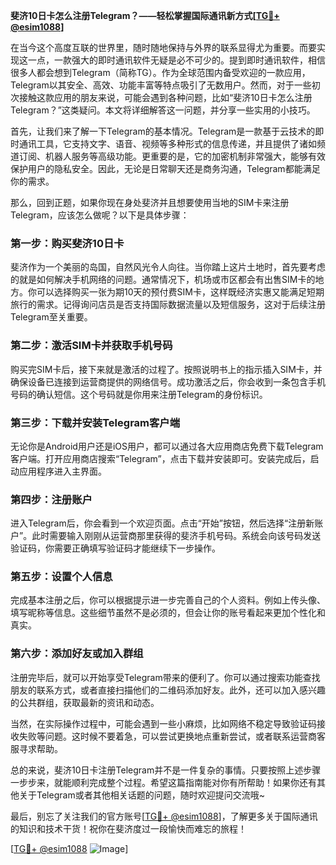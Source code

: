 **斐济10日卡怎么注册Telegram？——轻松掌握国际通讯新方式[[TG💪+ @esim1088](https://t.me/s/esim1088)]**

在当今这个高度互联的世界里，随时随地保持与外界的联系显得尤为重要。而要实现这一点，一款强大的即时通讯软件无疑是必不可少的。提到即时通讯软件，相信很多人都会想到Telegram（简称TG）。作为全球范围内备受欢迎的一款应用，Telegram以其安全、高效、功能丰富等特点吸引了无数用户。然而，对于一些初次接触这款应用的朋友来说，可能会遇到各种问题，比如“斐济10日卡怎么注册Telegram？”这类疑问。本文将详细解答这一问题，并分享一些实用的小技巧。

首先，让我们来了解一下Telegram的基本情况。Telegram是一款基于云技术的即时通讯工具，它支持文字、语音、视频等多种形式的信息传递，并且提供了诸如频道订阅、机器人服务等高级功能。更重要的是，它的加密机制非常强大，能够有效保护用户的隐私安全。因此，无论是日常聊天还是商务沟通，Telegram都能满足你的需求。

那么，回到正题，如果你现在身处斐济并且想要使用当地的SIM卡来注册Telegram，应该怎么做呢？以下是具体步骤：

### 第一步：购买斐济10日卡

斐济作为一个美丽的岛国，自然风光令人向往。当你踏上这片土地时，首先要考虑的就是如何解决手机网络的问题。通常情况下，机场或市区都会有出售SIM卡的地方。你可以选择购买一张为期10天的预付费SIM卡，这样既经济实惠又能满足短期旅行的需求。记得询问店员是否支持国际数据流量以及短信服务，这对于后续注册Telegram至关重要。

### 第二步：激活SIM卡并获取手机号码

购买完SIM卡后，接下来就是激活的过程了。按照说明书上的指示插入SIM卡，并确保设备已连接到运营商提供的网络信号。成功激活之后，你会收到一条包含手机号码的确认短信。这个号码就是你用来注册Telegram的身份标识。

### 第三步：下载并安装Telegram客户端

无论你是Android用户还是iOS用户，都可以通过各大应用商店免费下载Telegram客户端。打开应用商店搜索“Telegram”，点击下载并安装即可。安装完成后，启动应用程序进入主界面。

### 第四步：注册账户

进入Telegram后，你会看到一个欢迎页面。点击“开始”按钮，然后选择“注册新账户”。此时需要输入刚刚从运营商那里获得的斐济手机号码。系统会向该号码发送验证码，你需要正确填写验证码才能继续下一步操作。

### 第五步：设置个人信息

完成基本注册之后，你可以根据提示进一步完善自己的个人资料。例如上传头像、填写昵称等信息。这些细节虽然不是必须的，但会让你的账号看起来更加个性化和真实。

### 第六步：添加好友或加入群组

注册完毕后，就可以开始享受Telegram带来的便利了。你可以通过搜索功能查找朋友的联系方式，或者直接扫描他们的二维码添加好友。此外，还可以加入感兴趣的公共群组，获取最新的资讯和动态。

当然，在实际操作过程中，可能会遇到一些小麻烦，比如网络不稳定导致验证码接收失败等问题。这时候不要着急，可以尝试更换地点重新尝试，或者联系运营商客服寻求帮助。

总的来说，斐济10日卡注册Telegram并不是一件复杂的事情。只要按照上述步骤一步步来，就能顺利完成整个过程。希望这篇指南能对你有所帮助！如果你还有其他关于Telegram或者其他相关话题的问题，随时欢迎提问交流哦~

最后，别忘了关注我们的官方账号[[TG💪+ @esim1088](https://t.me/s/esim1088)]，了解更多关于国际通讯的知识和技术干货！祝你在斐济度过一段愉快而难忘的旅程！

[[TG💪+ @esim1088](https://t.me/s/esim1088) ![Image](https://i.postimg.cc/4NQfJmqS/Snipaste-2025-05-13-00-14-12.png)]